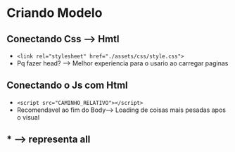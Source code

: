 # Criando Modelo

## Conectando Css --> Hmtl

- `<link rel="stylesheet" href="./assets/css/style.css">`
- Pq fazer head? --> Melhor experiencia para o usario ao carregar paginas

## Conectando o Js com Html

- `<script src="CAMINHO_RELATIVO"></script>`
- Recomendavel ao fim do Body--> Loading de coisas mais pesadas apos o visual

## \* --> representa all
